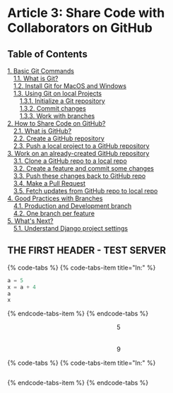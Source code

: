 # Article 3: Share Code with Collaborators on GitHub

## Table of Contents

[1. Basic Git Commands](3-collaborate-with-others-on-github.md#1)  
  [1.1. What is Git?](3-collaborate-with-others-on-github.md#1.1)  
  [1.2. Install Git for MacOS and Windows](3-collaborate-with-others-on-github.md#1.2)  
  [1.3. Using Git on local Projects](3-collaborate-with-others-on-github.md#1.3)  
   [1.3.1. Initialize a Git repository](3-collaborate-with-others-on-github.md#1.3.1)  
   [1.3.2. Commit changes](3-collaborate-with-others-on-github.md#1.3.2)  
   [1.3.3. Work with branches](3-collaborate-with-others-on-github.md#1.3.3)  
 [2. How to Share Code on GitHub?](3-collaborate-with-others-on-github.md#2)  
  [2.1. What is GitHub?](3-collaborate-with-others-on-github.md#2.1)  
  [2.2. Create a GitHub repository](3-collaborate-with-others-on-github.md#2.2)  
  [2.3. Push a local project to a GitHub repository](3-collaborate-with-others-on-github.md#2.3)  
 [3. Work on an already-created GitHub repository](3-collaborate-with-others-on-github.md#3)  
  [3.1. Clone a GitHub repo to a local repo](3-collaborate-with-others-on-github.md#3.1)  
  [3.2. Create a feature and commit some changes](3-collaborate-with-others-on-github.md#3.2)  
  [3.3. Push these changes back to GitHub repo](3-collaborate-with-others-on-github.md#3.3)  
  [3.4. Make a Pull Request](3-collaborate-with-others-on-github.md#3.4)  
  [3.5. Fetch updates from GitHub repo to local repo](3-collaborate-with-others-on-github.md#3.5)  
 [4. Good Practices with Branches](3-collaborate-with-others-on-github.md#4)  
  [4.1. Production and Development branch](3-collaborate-with-others-on-github.md#4.1)  
  [4.2. One branch per feature](3-collaborate-with-others-on-github.md#4.2)  
 [5. What's Next?](3-collaborate-with-others-on-github.md#5)  
  [5.1. Understand Django project settings](3-collaborate-with-others-on-github.md#5)  


## THE FIRST HEADER - TEST SERVER

{% code-tabs %}
{% code-tabs-item title="In:" %}
```python
a = 5
x = a + 4
a
x
```
{% endcode-tabs-item %}
{% endcode-tabs %}

$$\displaystyle5$$  
 $$\displaystyle9$$  


{% code-tabs %}
{% code-tabs-item title="In:" %}
```python

```
{% endcode-tabs-item %}
{% endcode-tabs %}

